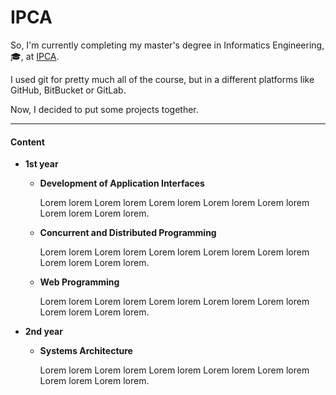# IPCA

So, I'm currently completing my master's degree in Informatics Engineering, :mortar_board:, at [IPCA](https://ipca.pt/).

I used git for pretty much all of the course, but in a different platforms like GitHub, BitBucket or GitLab.

Now, I decided to put some projects together.

---

#### Content

- **1st year**

  - **Development of Application Interfaces**
  
    Lorem lorem Lorem lorem Lorem lorem Lorem lorem Lorem lorem Lorem lorem Lorem lorem.
  
  - **Concurrent and Distributed Programming**
  
    Lorem lorem Lorem lorem Lorem lorem Lorem lorem Lorem lorem Lorem lorem Lorem lorem.

  - **Web Programming** 

    Lorem lorem Lorem lorem Lorem lorem Lorem lorem Lorem lorem Lorem lorem Lorem lorem.

- **2nd year**

  - **Systems Architecture**

    Lorem lorem Lorem lorem Lorem lorem Lorem lorem Lorem lorem Lorem lorem Lorem lorem.




